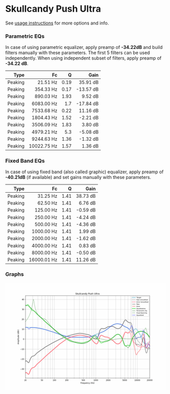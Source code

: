 # Skullcandy Push Ultra
See [usage instructions](https://github.com/jaakkopasanen/AutoEq#usage) for more options and info.

### Parametric EQs
In case of using parametric equalizer, apply preamp of **-34.22dB** and build filters manually
with these parameters. The first 5 filters can be used independently.
When using independent subset of filters, apply preamp of **-34.22 dB**.

| Type    | Fc          |    Q | Gain      |
|--------:|------------:|-----:|----------:|
| Peaking | 21.51 Hz    | 0.19 | 35.91 dB  |
| Peaking | 354.33 Hz   | 0.17 | -13.57 dB |
| Peaking | 890.03 Hz   | 1.93 | 9.52 dB   |
| Peaking | 6083.00 Hz  | 1.7  | -17.84 dB |
| Peaking | 7533.68 Hz  | 0.22 | 11.16 dB  |
| Peaking | 1804.43 Hz  | 1.52 | -2.21 dB  |
| Peaking | 3506.09 Hz  | 1.83 | 3.80 dB   |
| Peaking | 4979.21 Hz  | 5.3  | -5.08 dB  |
| Peaking | 9244.63 Hz  | 1.36 | -1.32 dB  |
| Peaking | 10022.75 Hz | 1.57 | 1.36 dB   |

### Fixed Band EQs
In case of using fixed band (also called graphic) equalizer, apply preamp of **-40.21dB**
(if available) and set gains manually with these parameters.

| Type    | Fc          |    Q | Gain     |
|--------:|------------:|-----:|---------:|
| Peaking | 31.25 Hz    | 1.41 | 38.73 dB |
| Peaking | 62.50 Hz    | 1.41 | 6.76 dB  |
| Peaking | 125.00 Hz   | 1.41 | -0.59 dB |
| Peaking | 250.00 Hz   | 1.41 | -4.24 dB |
| Peaking | 500.00 Hz   | 1.41 | -4.36 dB |
| Peaking | 1000.00 Hz  | 1.41 | 1.99 dB  |
| Peaking | 2000.00 Hz  | 1.41 | -1.62 dB |
| Peaking | 4000.00 Hz  | 1.41 | 0.83 dB  |
| Peaking | 8000.00 Hz  | 1.41 | -0.50 dB |
| Peaking | 16000.01 Hz | 1.41 | 11.26 dB |

### Graphs
![](./Skullcandy%20Push%20Ultra.png)